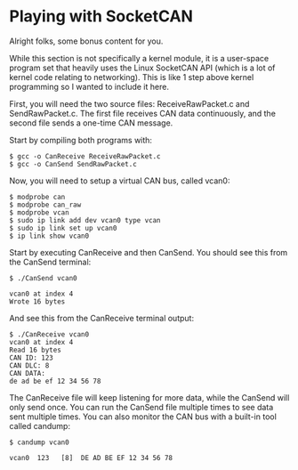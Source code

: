# Playing with SocketCAN

Alright folks, some bonus content for you.

While this section is not specifically a kernel module, it is a user-space program set that heavily uses the Linux SocketCAN API (which is a lot of kernel code relating to networking). This is like 1 step above kernel programming so I wanted to include it here.

First, you will need the two source files: ReceiveRawPacket.c and SendRawPacket.c. The first file receives CAN data continuously, and the second file sends a one-time CAN message. 

Start by compiling both programs with:

```shell
$ gcc -o CanReceive ReceiveRawPacket.c
$ gcc -o CanSend SendRawPacket.c
```

Now, you will need to setup a virtual CAN bus, called vcan0:

```shell
$ modprobe can
$ modprobe can_raw
$ modprobe vcan
$ sudo ip link add dev vcan0 type vcan
$ sudo ip link set up vcan0
$ ip link show vcan0
```

Start by executing CanReceive and then CanSend. You should see this from the CanSend terminal:

```shell
$ ./CanSend vcan0

vcan0 at index 4
Wrote 16 bytes
```

And see this from the CanReceive terminal output:

```shell
$ ./CanReceive vcan0
vcan0 at index 4
Read 16 bytes
CAN ID: 123 
CAN DLC: 8 
CAN DATA: 
de ad be ef 12 34 56 78 
```

The CanReceive file will keep listening for more data, while the CanSend will only send once. You can run the CanSend file multiple times to see data sent multiple times. You can also monitor the CAN bus with a built-in tool called candump:

```shell
$ candump vcan0

vcan0  123   [8]  DE AD BE EF 12 34 56 78
```
